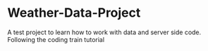 # Weather-Data-Project
 A test project to learn how to work with data and server side code. Following the coding train tutorial 

